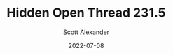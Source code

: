 ---
layout: podcast
title: "Hidden Open Thread 231.5"
author: Scott Alexander
description: https://astralcodexten.substack.com/p/hidden-open-thread-2315
date: 2022-07-08
length: 35148
duration: 9
guid: hidden-open-thread-2315
---